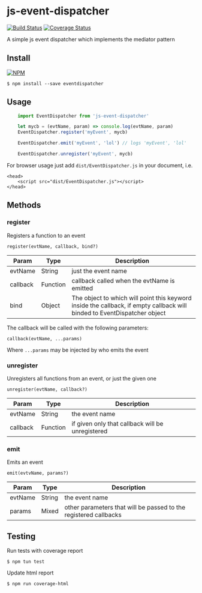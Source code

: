# js-event-dispatcher

[![Build Status](https://travis-ci.org/abidibo/eventdispatcher.svg?branch=0.1.0)](https://travis-ci.org/abidibo/eventdispatcher)
[![Coverage Status](https://coveralls.io/repos/github/abidibo/eventdispatcher/badge.svg)](https://coveralls.io/github/abidibo/eventdispatcher)

A simple js event dispatcher which implements the mediator pattern

## Install

[![NPM](https://nodei.co/npm/js-event-dispatcher.png?compact=true)](https://nodei.co/npm/js-event-dispatcher/)

    $ npm install --save eventdispatcher

## Usage

```js
    import EventDispatcher from 'js-event-dispatcher'

    let mycb = (evtName, param) => console.log(evtName, param)
    EventDispatcher.register('myEvent', mycb)

    EventDispatcher.emit('myEvent', 'lol') // logs 'myEvent', 'lol'

    EventDispatcher.unregister('myEvent', mycb)
```

For browser usage just add `dist/EventDispatcher.js` in your document, i.e.

    <head>
        <script src="dist/EventDispatcher.js"></script>
    </head>

## Methods

### register

Registers a function to an event

    register(evtName, callback, bind?)

| Param | Type | Description |
|-------|------|-------------|
| evtName | String | just the event name |
| callback | Function | callback called when the evtName is emitted |
| bind | Object | The object to which will point this keyword inside the callback, if empty callback will binded to EventDispatcher object |

The callback will be called with the following parameters:

    callback(evtName, ...params)

Where `...params` may be injected by who emits the event

### unregister

Unregisters all functions from an event, or just the given one

    unregister(evtName, callback?)

| Param | Type | Description |
|-------|------|-------------|
| evtName | String | the event name |
| callback | Function | if given only that callback will be unregistered |

### emit

Emits an event

    emit(evtvName, params?)

| Param | Type | Description |
|-------|------|-------------|
| evtName | String | the event name |
| params | Mixed | other parameters that will be passed to the registered callbacks |

## Testing

Run tests with coverage report

    $ npm tun test

Update html report

    $ npm run coverage-html

